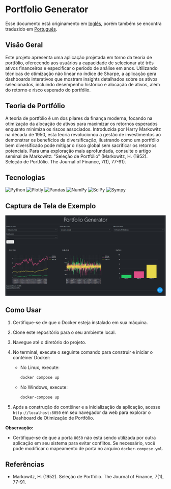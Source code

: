 # Portfolio Generator

Esse documento está originamento em [Inglês](https://github.com/lucsalm/portfolio-generator-dash/blob/main/README.md), porém também se encontra traduzido em [Português](https://github.com/lucsalm/portfolio-generator-dash/blob/main/README-pt-BR.md).

## Visão Geral

Este projeto apresenta uma aplicação projetada em torno da teoria de portfólio, oferecendo aos usuários a capacidade de selecionar até três ativos financeiros e especificar o período de análise em anos. Utilizando técnicas de otimização não linear no índice de Sharpe, a aplicação gera dashboards interativos que mostram insights detalhados sobre os ativos selecionados, incluindo desempenho histórico e alocação de ativos, além do retorno e risco esperado do portfólio.

## Teoria de Portfólio

A teoria de portfólio é um dos pilares da finança moderna, focando na otimização da alocação de ativos para maximizar os retornos esperados enquanto minimiza os riscos associados. Introduzida por Harry Markowitz na década de 1950, esta teoria revolucionou a gestão de investimentos ao demonstrar os benefícios da diversificação, ilustrando como um portfólio bem diversificado pode mitigar o risco global sem sacrificar os retornos potenciais. Para uma exploração mais aprofundada, consulte o artigo seminal de Markowitz: "Seleção de Portfólio" (Markowitz, H. (1952). Seleção de Portfólio. The Journal of Finance, 7(1), 77-91).

## Tecnologias

![Python](https://img.shields.io/badge/python-3670A0?style=for-the-badge&logo=python&logoColor=ffdd54)
![Plotly](https://img.shields.io/badge/Plotly-%233F4F75.svg?style=for-the-badge&logo=plotly&logoColor=white)
![Pandas](https://img.shields.io/badge/pandas-%23150458.svg?style=for-the-badge&logo=pandas&logoColor=white)
![NumPy](https://img.shields.io/badge/numpy-%23013243.svg?style=for-the-badge&logo=numpy&logoColor=white)
![SciPy](https://img.shields.io/badge/SciPy-%230C55A5.svg?style=for-the-badge&logo=scipy&logoColor=%white)
![Sympy](https://img.shields.io/badge/SymPy-3B5526.svg?style=for-the-badge&logo=SymPy&logoColor=white)

## Captura de Tela de Exemplo

![Dashboard de Otimização de Portfólio](https://raw.githubusercontent.com/lucsalm/portfolio-generator-dash/main/portfolio-example.png)

## Como Usar

1. Certifique-se de que o Docker esteja instalado em sua máquina.
2. Clone este repositório para o seu ambiente local.
3. Navegue até o diretório do projeto.
4. No terminal, execute o seguinte comando para construir e iniciar o contêiner Docker:
    - No Linux, execute:
        ```bash
        docker compose up
        ```

    - No Windows, execute:
        ```bash
        docker-compose up
        ```

5. Após a construção do contêiner e a inicialização da aplicação, acesse `http://localhost:8050` em seu navegador da web para explorar o Dashboard de Otimização de Portfólio.

**Observação:** 
- Certifique-se de que a porta `8050` não está sendo utilizada por outra aplicação em seu sistema para evitar conflitos. Se necessário, você pode modificar o mapeamento de porta no arquivo `docker-compose.yml`.

## Referências

- Markowitz, H. (1952). Seleção de Portfólio. The Journal of Finance, 7(1), 77-91.
